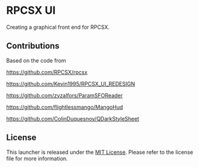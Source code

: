 # RPCSX UI

Creating a graphical front end for RPCSX.

## Contributions

Based on the code from 

https://github.com/RPCSX/rpcsx

https://github.com/Kevin1995/RPCSX_UI_REDESIGN

https://github.com/zyzalfors/ParamSFOReader

https://github.com/flightlessmango/MangoHud

https://github.com/ColinDuquesnoy/QDarkStyleSheet

## License

This launcher is released under the [MIT License](LICENSE). Please refer to the license file for more information.
